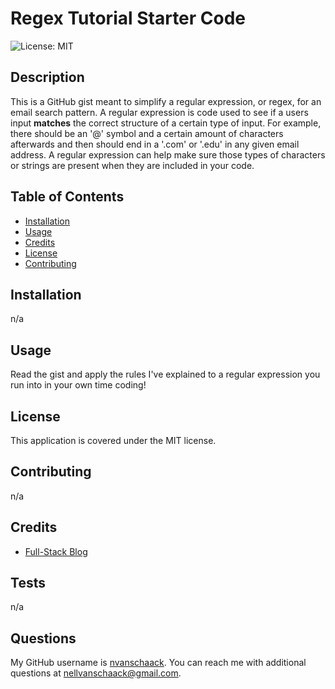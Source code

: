 # Regex Tutorial Starter Code
  ![License: MIT](https://img.shields.io/badge/License-MIT-yellow.svg)

## Description
This is a GitHub gist meant to simplify a regular expression, or regex, for an email search pattern. A regular expression is code used to see if a users input **matches** the correct structure of a certain type of input. For example, there should be an '@' symbol and a certain amount of characters afterwards and then should end in a '.com' or '.edu' in any given email address. A regular expression can help make sure those types of characters or strings are present when they are included in your code.

## Table of Contents 
- [Installation](#installation)
- [Usage](#usage)
- [Credits](#credits)
- [License](#license)
- [Contributing](#contributing)

## Installation
n/a

## Usage
Read the gist and apply the rules I've explained to a regular expression you run into in your own time coding!

## License
  
  This application is covered under the MIT license.

## Contributing

n/a

## Credits

- [Full-Stack Blog](https://coding-boot-camp.github.io/full-stack/computer-science/regex-tutorial)

## Tests

n/a

## Questions

My GitHub username is [nvanschaack](https://github.com/nvanschaack).
You can reach me with additional questions at nellvanschaack@gmail.com.